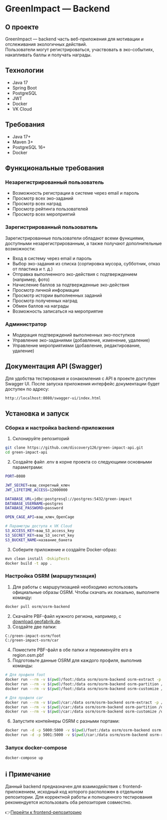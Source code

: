 # GreenImpact — Backend

## О проекте

GreenImpact — backend часть веб-приложения для мотивации и отслеживания экологичных действий.  
Пользователи могут регистрироваться, участвовать в эко-событиях, накапливать баллы и получать награды.

## Технологии

- Java 17
- Spring Boot
- PostgreSQL
- JWT
- Docker
- VK Cloud

## Требования

- Java 17+
- Maven 3+
- PostgreSQL 16+
- Docker

## Функциональные требования

### Незарегистрированный пользователь

- Возможность регистрации в системе через email и пароль
- Просмотр всех эко-заданий
- Просмотр всех наград
- Просмотр рейтинга пользователей
- Просмотр всех мероприятий

### Зарегистрированный пользователь

Зарегистрированные пользователи обладают всеми функциями, доступными незарегистрированным, а также получают дополнительные возможности:

- Вход в систему через email и пароль
- Выбор эко-задания из списка (сортировка мусора, субботник, отказ от пластика и т. д.)
- Отправка выполненного эко-действия с подтверждением (например, фото)
- Начисление баллов за подтвержденные эко-действия
- Просмотр личной информации
- Просмотр истории выполненных заданий
- Просмотр полученных наград
- Обмен баллов на награды
- Возможность записаться на мероприятие

### Администратор

- Модерация подтверждений выполненных эко-поступков
- Управление эко-заданиями (добавление, изменение, удаление)
- Управление мероприятиями (добавление, редактирование, удаление)

## Документация API (Swagger)

Для удобства тестирования и ознакомления с API в проекте доступен Swagger UI.
После запуска приложения интерфейс документации будет доступен по адресу:
```bash
http://localhost:8080/swagger-ui/index.html
```
## Установка и запуск

### Сборка и настройка backend-приложения

1. Cклонируйте репозиторий
```bash
git clone https://github.com/discovery126/green-impact-api.git
cd green-impact-api
```
2. Создайте файл .env в корне проекта со следующими основными параметрами:
```bash
PORT=8080

JWT_SECRET=ваш_секретный_ключ
JWT_LIFETIME_ACCESS=12000000

DATABASE_URL=jdbc:postgresql://postgres:5432/green-impact
DATABASE_USERNAME=postgres
DATABASE_PASSWORD=password

OPEN_CAGE_API=ваш_ключ_OpenCage

# Параметры доступа к VK Cloud
S3_ACCESS_KEY=ваш_S3_access_key
S3_SECRET_KEY=ваш_S3_secret_key
S3_BUCKET_NAME=название_бакета
```

3. Соберите приложение и создайте Docker-образ:
```bash 
mvn clean install -DskipTests
docker build -t app .
```

### Настройка OSRM (маршрутизация)

1. Для работы с маршрутизацией необходимо использовать официальные образы OSRM. Чтобы скачать их локально, выполните команду:
```bash
docker pull osrm/osrm-backend
```
2. Скачайте PBF-файл нужного региона, например, с [download.geofabrik.de](http://download.geofabrik.de).
3. Создайте две папки:
```bash
C:/green-impact-osrm/foot
C:/green-impact-osrm/car
```
4. Поместите PBF-файл в обе папки и переименуйте его в region.osm.pbf
5. Подготовьте данные OSRM для каждого профиля, выполнив команды:
```bash
# Для профиля foot
docker run --rm -v $(pwd)/foot:/data osrm/osrm-backend osrm-extract -p /opt/foot.lua /data/region.osm.pbf
docker run --rm -v $(pwd)/foot:/data osrm/osrm-backend osrm-partition /data/region.osrm
docker run --rm -v $(pwd)/foot:/data osrm/osrm-backend osrm-customize /data/region.osrm

# Для профиля car
docker run --rm -v $(pwd)/car:/data osrm/osrm-backend osrm-extract -p /opt/car.lua /data/region.osm.pbf
docker run --rm -v $(pwd)/car:/data osrm/osrm-backend osrm-partition /data/region.osrm
docker run --rm -v $(pwd)/car:/data osrm/osrm-backend osrm-customize /data/region.osrm
```
6. Запустите контейнеры OSRM с разными портами:
```bash
docker run -d -p 5000:5000 -v $(pwd)/foot:/data osrm/osrm-backend osrm-routed --algorithm mld /data/region.osrm
docker run -d -p 5001:5000 -v $(pwd)/car:/data osrm/osrm-backend osrm-routed --algorithm mld /data/region.osrm
```
### Запуск docker-compose
```bash
docker-compose up
```
## ℹ️ Примечание

Данный backend предназначен для взаимодействия с frontend-приложением, исходный код которого расположен в отдельном репозитории.
Для корректной работы и полноценного тестирования рекомендуется использовать оба репозитория совместно.

👉[Перейти к frontend-репозиторию](https://github.com/discovery126/green-impact-frontend)